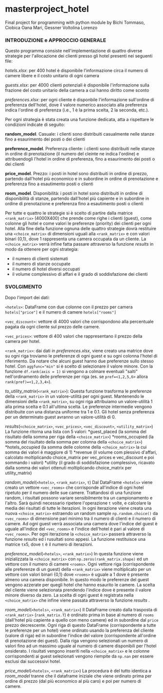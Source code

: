 # masterproject_hotel
Final project for programming with python module by Bichi Tommaso, Ciobica Oana Mari, Gessner Voltolina Lorenzo

### INTRODUZIONE e APPROCCIO GENERALE

Questo programma consiste nell'implementazione di quattro diverse strategie per l'allocazione dei clienti presso gli hotel presenti nei seguenti file:

*hotels.xlsx*: per 400 hotel è disponibile l'informazione circa il numero di camere libere e il costo unitario di ogni camera

*guests.xlsx*: per 4000 clienti potenziali è disponibile l'informazione sulla frazione del costo unitario della camera a cui hanno diritto come sconto

*preferences.xlsx*: per ogni cliente è disponbile l'informazione sull'ordine di preferenza dell'hotel, dove il valore numerico associato alla preferenza indica l'ordine di preferenza (i.e., 1 è la prima scelta, 2 la seconda, etc.).

Per ogni strategia è stata creata una funzione dedicata, atta a rispettare le condizioni indicate di seguito:

**random_model**. Casuale: i clienti sono distribuiti casualmente nelle stanze fino a esaurimento dei posti o dei clienti

**preference_model**. Preferenza cliente: i clienti sono distribuiti nelle stanze in ordine di prenotazione (il numero del cleinte ne indica l'ordine) e attribuendogli l'hotel in ordine di preferenza, fino a esaurimento dei posti o dei clienti

**price_model**. Prezzo: i posti in hotel sono distribuiti in ordine di prezzo, partendo dall'hotel più economico e in subordine in ordine di prenotazione e preferenza fino a esautimento posti o clienti 

**room_model**. Disponibilità: i posti in hotel sono distribuiti in ordine di disponibilità di stanze, partendo dall'hotel più capiente e in subordine in ordine di prenotazione e preferenza fino a esautimento posti o clienti 


Per tutte e quattro le strategie si è scelto di partire dalla matrice `<rank_matrix>` (4000X400) che prende come righe i clienti (guest), come colonne gli hotel e come valori le preferenze (priority) dei clienti per ogni hotel. Alla fine della funzione ognuna delle quattro strategie dovrà restituire una `<choice_matrix>` di dimensioni uguali alla `<rank_matrix>` e con valori binari {0,1}, dove 1 rappresenta una camera occupata da un cliente. La `<choice_matrix>` verrà infine fatta passare attraverso la funzione *results* in modo da ottenere per ogni strategia:
  * il numero di clienti sistemati
  * il numero di stanze occupate
  * il numero di hotel diversi occupati
  * il volume complessivo di affari e il grado di soddisfazione dei clienti

### SVOLGIMENTO

Dopo l'import dei dati:

`<hotels>`: DataFrame con due colonne con il prezzo per camera `hotels["price"]` e il numero di camere `hotels["rooms"]`

`<vec_discount>`: vettore di 4000 valori che corrispondono alla percentuale pagata da ogni cliente sul prezzo delle camere. 

`<vec_prices>`: vettore di 400 valori che rappresentano il prezzo della camera per hotel.

`<rank_matrix>`: dai dati in *preferences.xlsx*, viene creato una matrice dove su ogni riga troviamo le preferenze di ogni guest e su ogni colonna l'hotel di riferimento. Da notare che alcuni guest hanno due preferenze sullo stesso hotel. Con `aggfunc="min"` si è scelto di selezionare il valore minore.  Con la funzione  `df.rank(axis = 1)` si vengono a colmare eventuali "salti" nell'ordinamento delle preferenze per riga (es. se `pref=<1,2,5,6>` allora `rank(pref)=<1,2,3,4>`).

*to_utility_matrix*(`<rank_matrix>`):
Questa funzione trasforma le preferenze della `<rank_matrix>` in un valore-utilità per ogni guest. Mantenendo le dimensioni della `<rank_matrix>`, su ogni riga attribuiamo un valore-utilità 1 alla prima scelta e 0.1 all'ultima scelta. Le preferenze intermedie vengono distribuite con una distanza uniforme tra 1 e 0.1. Gli hotel senza preferenza per un determinato guest avranno un valore-utilità di 0.

*results*(`<choice_matrix>`, `<vec_prices>`, `<vec_discount>`, `<utility_matrix>`) 
La funzione ritorna una lista con 5 valori:
  *guest_placed (la somma del risultato della somma per riga della `<choice_matrix>`)
  *rooms_occupied (la somma del risultato della somma per colonna della `<choice_matrix>`)
  *hotels_occupied (la somma delle colonne della `<choice_matrix>` la cui somma dei valori è maggiore di 1)
  *revenue (il volume com plessivo d'affari, calcolato moltiplicando choice_matrix per vec_prices e vec_discount e poi sommando i valori)
  *utility (il grado di soddisfazione complessivo, ricavato dalla somma dei valori ottenuti moltiplicando choice_matrix per utility_matrix)

*random_model*(`<hotels>`, `<rank_matrix>`, `t`)
Dal DataFrame `<hotels>` viene creato un vettore `<vec_rooms>` che corrisponde all'indice di ogni hotel ripetuto per il numero delle sue camere.
Trattandosi di una funzione random, i risultati possono variare sensibilmente tra un campionamento e l'altro. Sarà quindi necessario ripetere l'operazione `t` volte,  e calcolare la media dei risultati di tutte le iterazioni. In ogni iterazione viene creata una nuova `<choice_matrix>` estraendo un random sample `np.random.choice()` da `<vec_rooms>` di dimensione pari minimo tra il numero di clienti e il numero di camere. Ad ogni guest verrà associata una camera dove l'indice del guest è uguale all'indice del `<vec_rooms>` e l'indice dell'hotel è pari al valore di `<vec_rooms>`. Per ogni iterazione la `<choice_matrix>` passerà attraverso la funzione *results* ed i rusultati sono appesi. La funzione restituisce una matrice `t`x5, dove `t` è il numero di iterazioni.

*preference_model*(`<hotels>`, `<rank_matrix>`) 
In questa funzione viene inizializzata la `<choice_matrix>` con `np.zeros(rank_matrix.shape)` ed un vettore con il numero di camere `<rooms>`. Ogni vettore riga (corrispondente alle preferenze di un guest) della `<rank_matrix>` viene moltiplicato per un vettore con valori binari {0,1} dove `<rooms>` è uguale a 1 dove è presente almeno una camera disponibile. In questo modo le preferenze del guest vengono azzerate per quegli hotel che hanno esaurito le camere. La scelta del cliente viene selezionata prendendo l'indice dove è presente il valore minore diverso da zero. La scelta di ogni guest è registrata nella `<choice_matrix>` che infine viene passata attraverso la funzione *results* .

*room_model*(`<hotels>`, `<rank_matrix>`) 
Il DataFrame creato dalla trasposta di `<rank_matrix>` (`rank_matrix.T`) è ordinato prima in base al numero di `rooms` (dall'hotel più capiente a quello con meno camere) ed in subordine dal `price` prezzo decrescente. Ogni riga di questo DataFrame (corrispondente a tutte le preferenze per un hotel) viene ordinato usando la preferenza del cliente (valore di riga) ed in subordine l'indice del valore (corrispondente all'ordine di prenotazione dei guest). Dalla riga vengono selezionati un numero di valori fino ad un massimo uguale al numero di camere disponibili per l'hotel onsiderato. I risultati vengono inseriti nella `<choice_matrix>` e le colonne corrispondenti ai guest selezionati vengono riempite da `np.nan` per essere esclusi dai successivi hotel.

*price_model*(`<hotels>`, `<rank_matrix>`)
La procedura è del tutto identica a *room_model* tranne che il dataframe iniziale che viene ordinato prima per ordine di prezzo (dal più economico al più caro) e poi per numero di camere.




